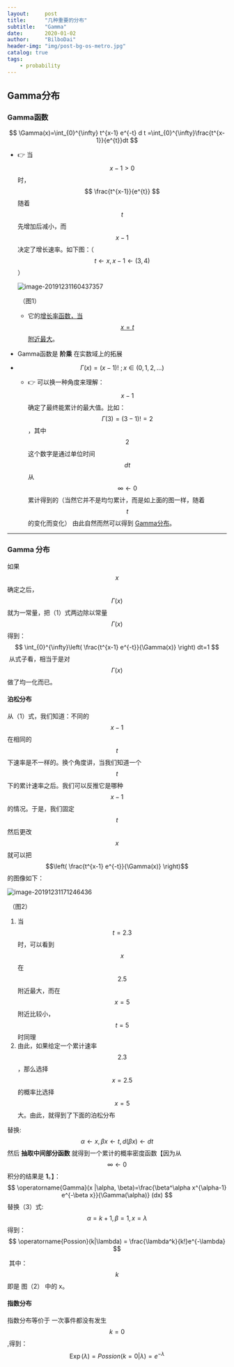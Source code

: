 ```yaml
---
layout:     post
title:      "几种重要的分布"
subtitle:   "Gamma"
date:       2020-01-02
author:     "BilboDai"
header-img: "img/post-bg-os-metro.jpg"
catalog: true
tags:
    - probability
---
```


## Gamma分布

### Gamma函数

$$
\Gamma(x)=\int_{0}^{\infty} t^{x-1} e^{-t} d t
=\int_{0}^{\infty}\frac{t^{x-1}}{e^{t}}dt
$$

- 👉 当   $$x-1 > 0$$   时， $$ \frac{t^{x-1}}{e^{t}} $$  随着 $$t$$ 先增加后减小，而 $$x-1$$ 决定了增长速率。如下图：（$$t \gets x,  x-1 \gets (3, 4)$$）

  ![image-20191231160437357](https://tva1.sinaimg.cn/large/006tNbRwly1gafyu6ypeoj30rs0min1j.jpg)

  ​												（图1）

  - 它的<u>增长率函数，当 $$x = t$$ 附近最大</u>。

- Gamma函数是 **阶乘** 在实数域上的拓展

- $$\Gamma(x) = (x-1)!\ ;  x \in (0, 1, 2, \dots)$$ 

  - 👉 可以换一种角度来理解：$$x-1$$ 确定了最终能累计的最大值。比如：$$\Gamma(3) = (3-1)! = 2$$ ，其中 $$2$$ 这个数字是通过单位时间  $$dt$$  从 $$\infty \gets 0$$ 累计得到的（当然它并不是均匀累计，而是如上面的图一样，随着 $$t$$ 的变化而变化） 由此自然而然可以得到 <u>Gamma分布</u>。

----

###  Gamma 分布

如果  $$x$$  确定之后， $$\Gamma(x)$$ 就为一常量，把（1）式两边除以常量  $$\Gamma(x)$$  得到：
$$
\int_{0}^{\infty}\left( \frac{t^{x-1} e^{-t}}{\Gamma(x)} \right)  dt=1
$$
​	从式子看，相当于是对  $$\Gamma(x)$$ 做了均一化而已。

#### 泊松分布

从（1）式，我们知道：不同的  $$x-1$$  在相同的  $$t$$ 下速率是不一样的。换个角度讲，当我们知道一个 $$t$$ 下的累计速率之后。我们可以反推它是哪种 $$x-1$$ 的情况。于是，我们固定 $$t$$ 然后更改 $$x$$  就可以把 $$\left( \frac{t^{x-1} e^{-t}}{\Gamma(x)} \right)$$的图像如下：

![image-20191231171246436](https://tva1.sinaimg.cn/large/006tNbRwly1gag0t0xhbaj316e0hiaf4.jpg)

​													（图2）

1. 当  $$t=2.3$$ 时，可以看到 $$x$$ 在 $$2.5$$ 附近最大，而在 $$x=5$$ 附近比较小，$$t=5$$ 时同理
2. 由此，如果给定一个累计速率  $$2.3$$ ，那么选择 $$x=2.5$$ 的概率比选择$$x=5$$ 大。由此，就得到了下面的泊松分布

替换:  $$\alpha \gets x , \beta x \gets t, d(\beta x) \gets dt$$ 然后 **抽取中间部分函数** 就得到一个累计的概率密度函数【因为从$$\infty \gets 0$$ 积分的结果是 **1**。】：
$$
\operatorname{Gamma}(x |\alpha, \beta)=\frac{\beta^\alpha x^{\alpha-1} e^{-\beta x}}{\Gamma(\alpha)} (dx)
$$
替换（3）式:  $$ \alpha = k+1, \beta = 1, x = \lambda$$ 得到：
$$
\operatorname{Possion}(k|\lambda) = \frac{\lambda^k}{k!}e^{-\lambda}
$$

​				其中：  $$k$$ 即是 图（2） 中的 x。

#### 指数分布

指数分布等价于 一次事件都没有发生  $$k=0$$ ,得到：
$$
\operatorname{Exp}(\lambda) = Possion(k=0|\lambda) = e^{-\lambda}
$$
​	